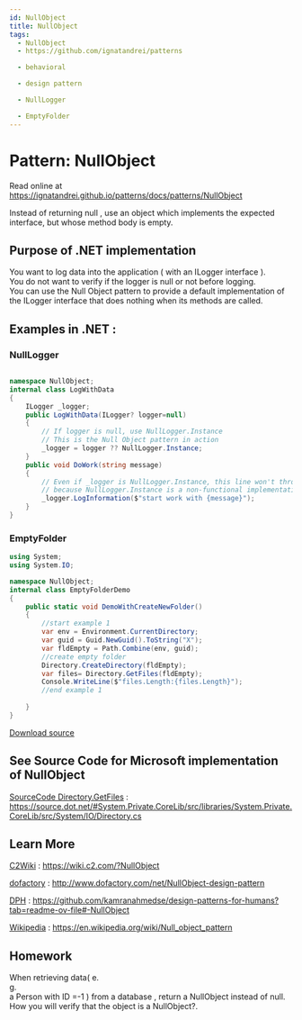 ```yaml
---
id: NullObject
title: NullObject
tags:
  - NullObject
  - https://github.com/ignatandrei/patterns

  - behavioral

  - design pattern

  - NullLogger

  - EmptyFolder
---
```


# Pattern:  NullObject

Read online at https://ignatandrei.github.io/patterns/docs/patterns/NullObject

<!-- id : 2 -->
Instead of returning null , use an object which implements the expected interface, but whose method body is empty.    <br />

## Purpose of .NET implementation

You want to log data into the application ( with an ILogger interface ).    <br />
You do not want to verify if the logger is null or not before logging.    <br />
You can use the Null Object pattern to provide a default implementation of the ILogger interface that does nothing when its methods are called.    <br />

## Examples in .NET : 


###  NullLogger
```csharp showLineNumbers title="NullLogger example for Pattern NullObject"

namespace NullObject;
internal class LogWithData
{
    ILogger _logger;
    public LogWithData(ILogger? logger=null)
    {
        // If logger is null, use NullLogger.Instance
        // This is the Null Object pattern in action
        _logger = logger ?? NullLogger.Instance;   
    }
    public void DoWork(string message)
    {
        // Even if _logger is NullLogger.Instance, this line won't throw a null reference exception
        // because NullLogger.Instance is a non-functional implementation of ILogger
        _logger.LogInformation($"start work with {message}");
    }
}

```


###  EmptyFolder
```csharp showLineNumbers title="EmptyFolder example for Pattern NullObject"
using System;
using System.IO;

namespace NullObject;
internal class EmptyFolderDemo
{
    public static void DemoWithCreateNewFolder()
    {
        //start example 1
        var env = Environment.CurrentDirectory;
        var guid = Guid.NewGuid().ToString("X");
        var fldEmpty = Path.Combine(env, guid);
        //create empty folder
        Directory.CreateDirectory(fldEmpty);
        var files= Directory.GetFiles(fldEmpty);
        Console.WriteLine($"files.Length:{files.Length}");
        //end example 1
        
    }
}

```


[Download source](/zipSourceCodes/nullobject.zip)



## See Source Code for Microsoft implementation of NullObject


[SourceCode Directory.GetFiles](https://source.dot.net/#System.Private.CoreLib/src/libraries/System.Private.CoreLib/src/System/IO/Directory.cs) : https://source.dot.net/#System.Private.CoreLib/src/libraries/System.Private.CoreLib/src/System/IO/Directory.cs


## Learn More


[C2Wiki](https://wiki.c2.com/?NullObject) : https://wiki.c2.com/?NullObject   

[dofactory](http://www.dofactory.com/net/NullObject-design-pattern) : http://www.dofactory.com/net/NullObject-design-pattern   

[DPH](https://github.com/kamranahmedse/design-patterns-for-humans?tab=readme-ov-file#-NullObject) : https://github.com/kamranahmedse/design-patterns-for-humans?tab=readme-ov-file#-NullObject   

[Wikipedia](https://en.wikipedia.org/wiki/Null_object_pattern) : https://en.wikipedia.org/wiki/Null_object_pattern   


## Homework


When retrieving data( e.    <br />
g.    <br />
a Person with ID =-1 ) from a database , return a NullObject instead of null.    <br />
How you will verify that the object is a NullObject?.    <br />


